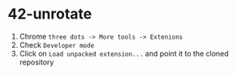 # 42-unrotate
1. Chrome `three dots -> More tools -> Extenions`
2. Check `Developer mode`
3. Click on `Load unpacked extension...` and point it to the cloned repository
